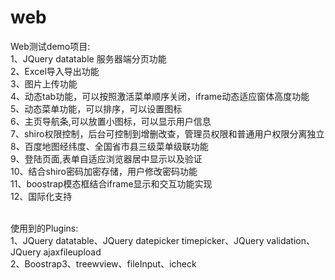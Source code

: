 # web
Web测试demo项目:<br/>
1、JQuery datatable 服务器端分页功能<br/>
2、Excel导入导出功能<br/>
3、图片上传功能<br/>
4、动态tab功能，可以按照激活菜单顺序关闭，iframe动态适应窗体高度功能<br/>
5、动态菜单功能，可以排序，可以设置图标<br/>
6、主页导航条,可以放置小图标，可以显示用户信息<br/>
7、shiro权限控制，后台可控制到增删改查，管理员权限和普通用户权限分离独立<br/>
8、百度地图经纬度、全国省市县三级菜单级联功能<br/>
9、登陆页面,表单自适应浏览器居中显示以及验证<br/>
10、结合shiro密码加密存储，用户修改密码功能<br/>
11、boostrap模态框结合iframe显示和交互功能实现<br/>
12、国际化支持<br/>

<br/>
使用到的Plugins:<br/>
1、JQuery datatable、JQuery datepicker timepicker、JQuery validation、JQuery ajaxfileupload<br/>
2、Boostrap3、treewview、fileInput、icheck<br/>

<br/>